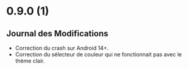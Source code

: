 # 0.9.0 (1)

## Journal des Modifications

- Correction du crash sur Android 14+.
- Correction du sélecteur de couleur qui ne fonctionnait pas avec le thème clair.
